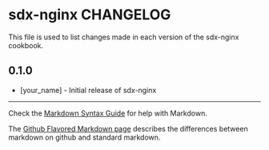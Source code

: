 sdx-nginx CHANGELOG
===================

This file is used to list changes made in each version of the sdx-nginx cookbook.

0.1.0
-----
- [your_name] - Initial release of sdx-nginx

- - -
Check the [Markdown Syntax Guide](http://daringfireball.net/projects/markdown/syntax) for help with Markdown.

The [Github Flavored Markdown page](http://github.github.com/github-flavored-markdown/) describes the differences between markdown on github and standard markdown.
